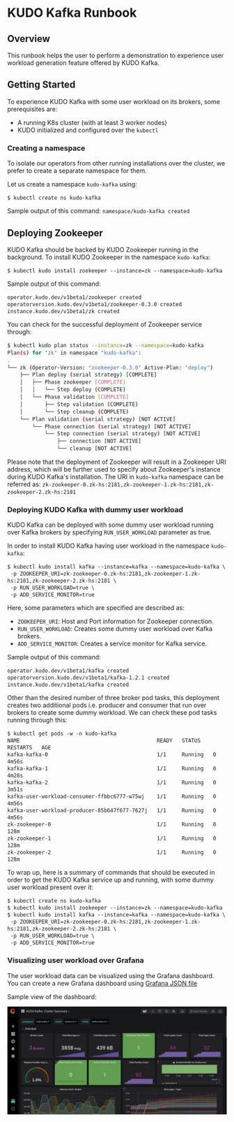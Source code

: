 # KUDO Kafka Runbook

## Overview

This runbook helps the user to perform a demonstration to experience user workload generation feature offered by KUDO Kafka.

## Getting Started

To experience KUDO Kafka with some user workload on its brokers, some prerequisites are:
- A running K8s cluster (with at least 3 worker nodes)
- KUDO initialized and configured over the `kubectl`

### Creating a namespace
To isolate our operators from other running installations over the cluster, we prefer to create a separate namespace for them.

Let us create a namespace `kudo-kafka` using:
```
$ kubectl create ns kudo-kafka
```
Sample output of this command:
        `namespace/kudo-kafka created`

## Deploying Zookeeper

KUDO Kafka should be backed by KUDO Zookeeper running in the background. To install KUDO Zookeeper in the namespace `kudo-kafka`:
```
$ kubectl kudo install zookeeper --instance=zk --namespace=kudo-kafka
```

Sample output of this command:
```
operator.kudo.dev/v1beta1/zookeeper created
operatorversion.kudo.dev/v1beta1/zookeeper-0.3.0 created
instance.kudo.dev/v1beta1/zk created
```

You can check for the successful deployment of Zookeeper service through: 
```sh
$ kubectl kudo plan status --instance=zk --namespace=kudo-kafka
Plan(s) for "zk" in namespace "kudo-kafka":
.
└── zk (Operator-Version: "zookeeper-0.3.0" Active-Plan: "deploy")
    ├── Plan deploy (serial strategy) [COMPLETE]
    │   ├── Phase zookeeper [COMPLETE]
    │   │   └── Step deploy (COMPLETE)
    │   └── Phase validation [COMPLETE]
    │       ├── Step validation (COMPLETE)
    │       └── Step cleanup (COMPLETE)
    └── Plan validation (serial strategy) [NOT ACTIVE]
        └── Phase connection (serial strategy) [NOT ACTIVE]
            └── Step connection (serial strategy) [NOT ACTIVE]
                ├── connection [NOT ACTIVE]
                └── cleanup [NOT ACTIVE]
```

Please note that the deployment of Zookeeper will result in a Zookeeper URI address, 
which will be further used to specify about Zookeeper's instance during KUDO Kafka's installation. The URI in `kudo-kafka` namespace can be referred as:
  `zk-zookeeper-0.zk-hs:2181,zk-zookeeper-1.zk-hs:2181,zk-zookeeper-2.zk-hs:2181`

### Deploying KUDO Kafka with dummy user workload

KUDO Kafka can be deployed with some dummy user workload running over Kafka brokers by specifying `RUN_USER_WORKLOAD` parameter as true. 

In order to install KUDO Kafka having user workload in the namespace `kudo-kafka`:
```
$ kubectl kudo install kafka --instance=kafka --namespace=kudo-kafka \
 -p ZOOKEEPER_URI=zk-zookeeper-0.zk-hs:2181,zk-zookeeper-1.zk-hs:2181,zk-zookeeper-2.zk-hs:2181 \
 -p RUN_USER_WORKLOAD=true \
 -p ADD_SERVICE_MONITOR=true
 ```

 Here, some parameters which are specified are described as:
  - `ZOOKEEPER_URI`: Host and Port information for Zookeeper connection.
  - `RUN_USER_WORKLOAD`: Creates some dummy user workload over Kafka brokers.
  - `ADD_SERVICE_MONITOR`: Creates a service monitor for Kafka service.


Sample output of this command:
```
operator.kudo.dev/v1beta1/kafka created
operatorversion.kudo.dev/v1beta1/kafka-1.2.1 created
instance.kudo.dev/v1beta1/kafka created
```

Other than the desired number of three broker pod tasks, this deployment creates two additional pods i.e. producer and consumer that run over brokers to create some dummy workload.
We can check these pod tasks running through this:
```
$ kubectl get pods -w -n kudo-kafka
NAME                                            READY   STATUS    RESTARTS   AGE
kafka-kafka-0                                   1/1     Running   0          4m56s
kafka-kafka-1                                   1/1     Running   0          4m28s
kafka-kafka-2                                   1/1     Running   0          3m51s
kafka-user-workload-consumer-ffbbc6777-w75wj    1/1     Running   0          4m56s
kafka-user-workload-producer-85b647f677-7627j   1/1     Running   0          4m56s
zk-zookeeper-0                                  1/1     Running   0          128m
zk-zookeeper-1                                  1/1     Running   0          128m
zk-zookeeper-2                                  1/1     Running   0          128m
```

To wrap up, here is a summary of commands that should be executed in order to get the KUDO Kafka service up and running, with some dummy user workload present over it:
```
$ kubectl create ns kudo-kafka
$ kubectl kudo install zookeeper --instance=zk --namespace=kudo-kafka
$ kubectl kudo install kafka --instance=kafka --namespace=kudo-kafka \
 -p ZOOKEEPER_URI=zk-zookeeper-0.zk-hs:2181,zk-zookeeper-1.zk-hs:2181,zk-zookeeper-2.zk-hs:2181 \
 -p RUN_USER_WORKLOAD=true \
 -p ADD_SERVICE_MONITOR=true
```

### Visualizing user workload over Grafana

The user workload data can be visualized using the Grafana dashboard. You can create a new Grafana dashboard using [Grafana JSON file](https://github.com/kudobuilder/operators/blob/master/repository/kafka/docs/latest/resources/grafana-dashboard.json)

Sample view of the dashboard:

![Grafana Dashboards](./resources/images/grafana-user-workload.png)